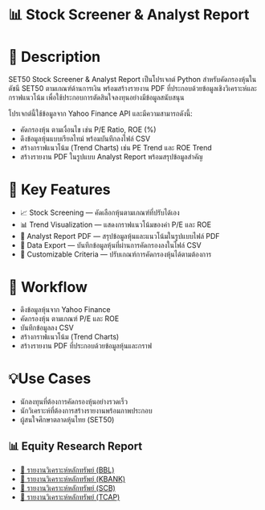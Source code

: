 # 📊 Stock Screener & Analyst Report

# 📌 Description
SET50 Stock Screener & Analyst Report เป็นโปรเจกต์ Python สำหรับคัดกรองหุ้นในดัชนี SET50 ตามเกณฑ์ด้านการเงิน พร้อมสร้างรายงาน PDF ที่ประกอบด้วยข้อมูลเชิงวิเคราะห์และกราฟแนวโน้ม เพื่อใช้ประกอบการตัดสินใจลงทุนอย่างมีข้อมูลสนับสนุน

โปรเจกต์นี้ใช้ข้อมูลจาก Yahoo Finance API และมีความสามารถดังนี้:

- คัดกรองหุ้น ตามเงื่อนไข เช่น P/E Ratio, ROE (%)
- ดึงข้อมูลหุ้นแบบเรียลไทม์ พร้อมบันทึกลงไฟล์ CSV
- สร้างกราฟแนวโน้ม (Trend Charts) เช่น PE Trend และ ROE Trend
- สร้างรายงาน PDF ในรูปแบบ Analyst Report พร้อมสรุปข้อมูลสำคัญ

# 🚀 Key Features

- 📈 Stock Screening — คัดเลือกหุ้นตามเกณฑ์ที่ปรับได้เอง
- 📊 Trend Visualization — แสดงกราฟแนวโน้มของค่า P/E และ ROE
- 📝 Analyst Report PDF — สรุปข้อมูลหุ้นและแนวโน้มในรูปแบบไฟล์ PDF
- 💾 Data Export — บันทึกข้อมูลหุ้นที่ผ่านการคัดกรองลงในไฟล์ CSV
- 🔧 Customizable Criteria — ปรับเกณฑ์การคัดกรองหุ้นได้ตามต้องการ

# 🔄 Workflow

- ดึงข้อมูลหุ้นจาก Yahoo Finance
- คัดกรองหุ้น ตามเกณฑ์ P/E และ ROE
- บันทึกข้อมูลลง CSV
- สร้างกราฟแนวโน้ม (Trend Charts)
- สร้างรายงาน PDF ที่ประกอบด้วยข้อมูลหุ้นและกราฟ

# 💡Use Cases

- นักลงทุนที่ต้องการคัดกรองหุ้นอย่างรวดเร็ว
- นักวิเคราะห์ที่ต้องการสร้างรายงานพร้อมภาพประกอบ
- ผู้สนใจศึกษาตลาดหุ้นไทย (SET50)

## 📊 Equity Research Report

- [📄 รายงานวิเคราะห์หลักทรัพย์ (BBL)](docs/%F0%9F%8F%A6%20รายงานวิเคราะห์หลักทรัพย์(BBL).pdf)
- [📄 รายงานวิเคราะห์หลักทรัพย์ (KBANK)](docs/%F0%9F%8F%A6%20รายงานวิเคราะห์หลักทรัพย์(KBANK).pdf)  
- [📄 รายงานวิเคราะห์หลักทรัพย์ (SCB)](docs/%F0%9F%8F%A6%20รายงานวิเคราะห์หลักทรัพย์(SCB).pdf)  
- [📄 รายงานวิเคราะห์หลักทรัพย์ (TCAP)](docs/%F0%9F%8F%A6%20รายงานวิเคราะห์หลักทรัพย์(TCAP).pdf)  
